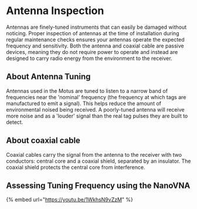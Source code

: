 # Antenna Inspection

Antennas are finely-tuned instruments that can easily be damaged without noticing. Proper inspection of antennas at the time of installation during regular maintenance checks ensures your antennas operate the expected frequency and sensitivity. Both the antenna and coaxial cable are passive devices, meaning they do not require power to operate and instead are designed to carry radio energy from the environment to the receiver.

## About Antenna Tuning

Antennas used in the Motus are tuned to listen to a narrow band of frequencies near the 'nominal' frequency (the frequency at which tags are manufactured to emit a signal). This helps reduce the amount of environmental noised being received. A poorly-tuned antenna will receive more noise and as a 'louder' signal than the real tag pulses they are built to detect.&#x20;

## About coaxial cable

Coaxial cables carry the signal from the antenna to the receiver with two conductors: central core and a coaxial shield, separated by an insulator. The coaxial shield protects the central core from interference.&#x20;

## Assessing Tuning Frequency using the NanoVNA

{% embed url="https://youtu.be/1WkhsN9vZzM" %}
